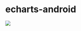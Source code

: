 # echarts-android
[![](https://jitpack.io/v/mcxinyu/echarts-android.svg)](https://jitpack.io/#mcxinyu/echarts-android)

